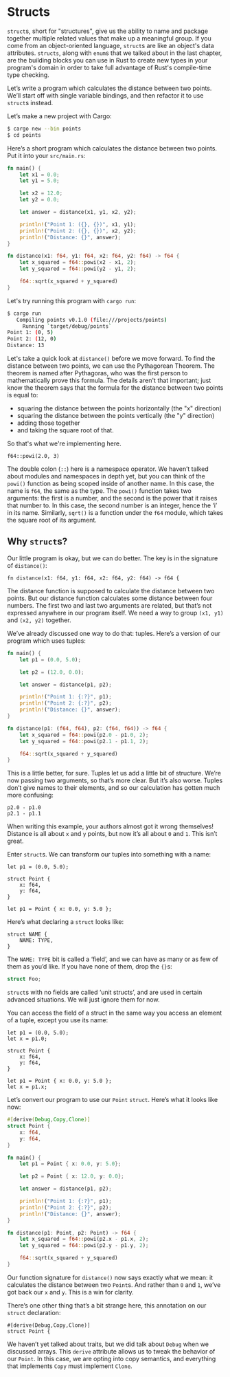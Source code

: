 # Structs

`struct`s, short for "structures", give us the ability to name and package
together multiple related values that make up a meaningful group. If you come
from an object-oriented language, `struct`s are like an object's data
attributes. `structs`, along with `enum`s that we talked about in the last
chapter, are the building blocks you can use in Rust to create new types in
your program's domain in order to take full advantage of Rust's compile-time
type checking.

Let’s write a program which calculates the distance between two points.
We’ll start off with single variable bindings, and then refactor it to
use `struct`s instead.

Let’s make a new project with Cargo:

```bash
$ cargo new --bin points
$ cd points
```

Here’s a short program which calculates the distance between two points. Put
it into your `src/main.rs`:

```rust
fn main() {
    let x1 = 0.0;
    let y1 = 5.0;

    let x2 = 12.0;
    let y2 = 0.0;

    let answer = distance(x1, y1, x2, y2);

    println!("Point 1: ({}, {})", x1, y1);
    println!("Point 2: ({}, {})", x2, y2);
    println!("Distance: {}", answer);
}

fn distance(x1: f64, y1: f64, x2: f64, y2: f64) -> f64 {
    let x_squared = f64::powi(x2 - x1, 2);
    let y_squared = f64::powi(y2 - y1, 2);

    f64::sqrt(x_squared + y_squared)
}
```

Let's try running this program with `cargo run`:

```bash
$ cargo run
   Compiling points v0.1.0 (file:///projects/points)
     Running `target/debug/points`
Point 1: (0, 5)
Point 2: (12, 0)
Distance: 13
```

Let's take a quick look at `distance()` before we move forward. To find the
distance between two points, we can use the Pythagorean Theorem. The theorem is
named after Pythagoras, who was the first person to mathematically prove this
formula. The details aren't that important; just know the theorem says that the
formula for the distance between two points is equal to:

- squaring the distance between the points horizontally (the "x" direction)
- squaring the distance between the points vertically (the "y" direction)
- adding those together
- and taking the square root of that.

So that's what we're implementing here.

```rust,ignore
f64::powi(2.0, 3)
```

The double colon (`::`) here is a namespace operator. We haven’t talked about
modules and namespaces in depth yet, but you can think of the `powi()` function
as being scoped inside of another name. In this case, the name is `f64`, the
same as the type. The `powi()` function takes two arguments: the first is a
number, and the second is the power that it raises that number to. In this
case, the second number is an integer, hence the ‘i’ in its name. Similarly,
`sqrt()` is a function under the `f64` module, which takes the square root of
its argument.

## Why `struct`s?

Our little program is okay, but we can do better. The key is in the signature
of `distance()`:

```rust,ignore
fn distance(x1: f64, y1: f64, x2: f64, y2: f64) -> f64 {
```

The distance function is supposed to calculate the distance between two points.
But our distance function calculates some distance between four numbers. The
first two and last two arguments are related, but that’s not expressed anywhere
in our program itself. We need a way to group `(x1, y1)` and `(x2, y2)`
together.

We’ve already discussed one way to do that: tuples. Here’s a version of our program
which uses tuples:

```rust
fn main() {
    let p1 = (0.0, 5.0);

    let p2 = (12.0, 0.0);

    let answer = distance(p1, p2);

    println!("Point 1: {:?}", p1);
    println!("Point 2: {:?}", p2);
    println!("Distance: {}", answer);
}

fn distance(p1: (f64, f64), p2: (f64, f64)) -> f64 {
    let x_squared = f64::powi(p2.0 - p1.0, 2);
    let y_squared = f64::powi(p2.1 - p1.1, 2);

    f64::sqrt(x_squared + y_squared)
}
```

This is a little better, for sure. Tuples let us add a little bit of structure.
We’re now passing two arguments, so that’s more clear. But it’s also worse.
Tuples don’t give names to their elements, and so our calculation has gotten
much more confusing:

```rust,ignore
p2.0 - p1.0
p2.1 - p1.1
```

When writing this example, your authors almost got it wrong themselves! Distance
is all about `x` and `y` points, but now it’s all about `0` and `1`. This isn’t
great.

Enter `struct`s. We can transform our tuples into something with a name:

```rust,ignore
let p1 = (0.0, 5.0);

struct Point {
    x: f64,
    y: f64,
}

let p1 = Point { x: 0.0, y: 5.0 };
```

Here’s what declaring a `struct` looks like:

```text
struct NAME {
    NAME: TYPE,
}
```

The `NAME: TYPE` bit is called a ‘field’, and we can have as many or as few of
them as you’d like. If you have none of them, drop the `{}`s:

```rust
struct Foo;
```

`struct`s with no fields are called ‘unit structs’, and are used in certain
advanced situations. We will just ignore them for now.

You can access the field of a struct in the same way you access an element of
a tuple, except you use its name:

```rust,ignore
let p1 = (0.0, 5.0);
let x = p1.0;

struct Point {
    x: f64,
    y: f64,
}

let p1 = Point { x: 0.0, y: 5.0 };
let x = p1.x;
```

Let’s convert our program to use our `Point` `struct`. Here’s what it looks
like now:

```rust
#[derive(Debug,Copy,Clone)]
struct Point {
    x: f64,
    y: f64,
}

fn main() {
    let p1 = Point { x: 0.0, y: 5.0};

    let p2 = Point { x: 12.0, y: 0.0};

    let answer = distance(p1, p2);

    println!("Point 1: {:?}", p1);
    println!("Point 2: {:?}", p2);
    println!("Distance: {}", answer);
}

fn distance(p1: Point, p2: Point) -> f64 {
    let x_squared = f64::powi(p2.x - p1.x, 2);
    let y_squared = f64::powi(p2.y - p1.y, 2);

    f64::sqrt(x_squared + y_squared)
}
```

Our function signature for `distance()` now says exactly what we mean: it
calculates the distance between two `Point`s. And rather than `0` and `1`,
we’ve got back our `x` and `y`. This is a win for clarity.

There’s one other thing that’s a bit strange here, this annotation on our
`struct` declaration:

```rust,ignore
#[derive(Debug,Copy,Clone)]
struct Point {
```

We haven’t yet talked about traits, but we did talk about `Debug` when we
discussed arrays. This `derive` attribute allows us to tweak the behavior of
our `Point`. In this case, we are opting into copy semantics, and everything
that implements `Copy` must implement `Clone`.
